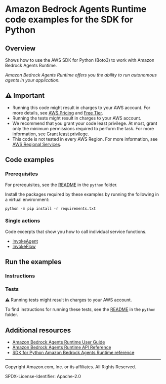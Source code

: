 # Amazon Bedrock Agents Runtime code examples for the SDK for Python

## Overview

Shows how to use the AWS SDK for Python (Boto3) to work with Amazon Bedrock Agents Runtime.

<!--custom.overview.start-->
<!--custom.overview.end-->

_Amazon Bedrock Agents Runtime offers you the ability to run autonomous agents in your application._

## ⚠ Important

* Running this code might result in charges to your AWS account. For more details, see [AWS Pricing](https://aws.amazon.com/pricing/) and [Free Tier](https://aws.amazon.com/free/).
* Running the tests might result in charges to your AWS account.
* We recommend that you grant your code least privilege. At most, grant only the minimum permissions required to perform the task. For more information, see [Grant least privilege](https://docs.aws.amazon.com/IAM/latest/UserGuide/best-practices.html#grant-least-privilege).
* This code is not tested in every AWS Region. For more information, see [AWS Regional Services](https://aws.amazon.com/about-aws/global-infrastructure/regional-product-services).

<!--custom.important.start-->
<!--custom.important.end-->

## Code examples

### Prerequisites

For prerequisites, see the [README](../../README.md#Prerequisites) in the `python` folder.

Install the packages required by these examples by running the following in a virtual environment:

```
python -m pip install -r requirements.txt
```

<!--custom.prerequisites.start-->
<!--custom.prerequisites.end-->

### Single actions

Code excerpts that show you how to call individual service functions.

- [InvokeAgent](bedrock_agent_runtime_wrapper.py#L33)
- [InvokeFlow](flows/flow-conversation.py#L4)


<!--custom.examples.start-->
<!--custom.examples.end-->

## Run the examples

### Instructions


<!--custom.instructions.start-->
<!--custom.instructions.end-->



### Tests

⚠ Running tests might result in charges to your AWS account.


To find instructions for running these tests, see the [README](../../README.md#Tests)
in the `python` folder.



<!--custom.tests.start-->
<!--custom.tests.end-->

## Additional resources

- [Amazon Bedrock Agents Runtime User Guide](https://docs.aws.amazon.com/bedrock/latest/userguide/agents.html)
- [Amazon Bedrock Agents Runtime API Reference](https://docs.aws.amazon.com/bedrock/latest/APIReference/API_Operations_Agents_for_Amazon_Bedrock_Runtime.html)
- [SDK for Python Amazon Bedrock Agents Runtime reference](https://boto3.amazonaws.com/v1/documentation/api/latest/reference/services/bedrock-agent-runtime.html)

<!--custom.resources.start-->
<!--custom.resources.end-->

---

Copyright Amazon.com, Inc. or its affiliates. All Rights Reserved.

SPDX-License-Identifier: Apache-2.0